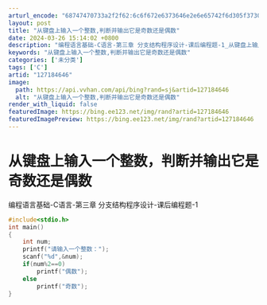 ```yaml
---
arturl_encode: "68747470733a2f2f62:6c6f672e6373646e2e6e65742f6d305f37303831383138352f:61727469636c652f64657461696c732f313237313834363436"
layout: post
title: "从键盘上输入一个整数,判断并输出它是奇数还是偶数"
date: 2024-03-26 15:14:02 +0800
description: "编程语言基础-C语言-第三章 分支结构程序设计-课后编程题-1_从键盘上输入一个整数,判断并输出它是"
keywords: "从键盘上输入一个整数,判断并输出它是奇数还是偶数"
categories: ['未分类']
tags: ['C']
artid: "127184646"
image:
  path: https://api.vvhan.com/api/bing?rand=sj&artid=127184646
  alt: "从键盘上输入一个整数,判断并输出它是奇数还是偶数"
render_with_liquid: false
featuredImage: https://bing.ee123.net/img/rand?artid=127184646
featuredImagePreview: https://bing.ee123.net/img/rand?artid=127184646
---
```


# 从键盘上输入一个整数，判断并输出它是奇数还是偶数

编程语言基础-C语言-第三章 分支结构程序设计-课后编程题-1

```cpp
#include<stdio.h>
int main()
{
    int num;
    printf("请输入一个整数：");
    scanf("%d",&num);
    if(num%2==0)
        printf("偶数");
    else
        printf("奇数");
}
```